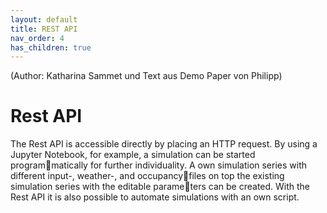 ```yaml
---
layout: default
title: REST API
nav_order: 4
has_children: true
---
```

(Author: Katharina Sammet und Text aus Demo Paper von Philipp) 
# Rest API

The Rest API is accessible directly by placing an HTTP request. By using a Jupyter Notebook, for example, a simulation can be started programmatically for further individuality. A own simulation series with different input-, weather-, and occupancyfiles on top the existing simulation series with the editable parameters can be created. With the Rest API it is also possible to automate simulations with an own script. 
